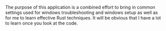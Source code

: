The purpose of this application is a combined effort to bring in common settings used for windows troubleshooting and windows setup as well as for me to learn effective Rust techniques. It will be obvious that I have a lot to learn once you look at the code.

